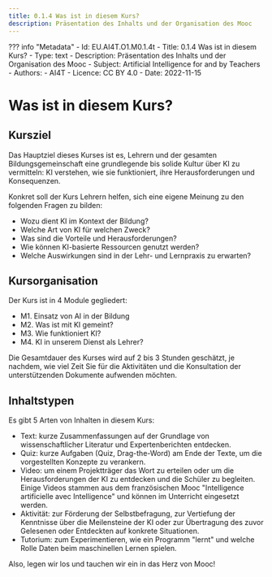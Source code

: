 ```yaml
---
title: 0.1.4 Was ist in diesem Kurs?
description: Präsentation des Inhalts und der Organisation des Mooc
---
```

??? info "Metadata"
    - Id: EU.AI4T.O1.M0.1.4t
    - Title: 0.1.4 Was ist in diesem Kurs?
    - Type: text
    - Description: Präsentation des Inhalts und der Organisation des Mooc
    - Subject: Artificial Intelligence for and by Teachers
    - Authors:
        - AI4T 
    - Licence: CC BY 4.0
    - Date: 2022-11-15

# Was ist in diesem Kurs?

## Kursziel
Das Hauptziel dieses Kurses ist es, Lehrern und der gesamten Bildungsgemeinschaft eine grundlegende bis solide Kultur über KI zu vermitteln: KI verstehen, wie sie funktioniert, ihre Herausforderungen und Konsequenzen.

Konkret soll der Kurs Lehrern helfen, sich eine eigene Meinung zu den folgenden Fragen zu bilden:

- Wozu dient KI im Kontext der Bildung?
- Welche Art von KI für welchen Zweck?
- Was sind die Vorteile und Herausforderungen?
- Wie können KI-basierte Ressourcen genutzt werden?
- Welche Auswirkungen sind in der Lehr- und Lernpraxis zu erwarten?

## Kursorganisation

Der Kurs ist in 4 Module gegliedert:

- M1. Einsatz von AI in der Bildung
- M2. Was ist mit KI gemeint?
- M3. Wie funktioniert KI?
- M4. KI in unserem Dienst als Lehrer?

Die Gesamtdauer des Kurses wird auf 2 bis 3 Stunden geschätzt, je nachdem, wie viel Zeit Sie für die Aktivitäten und die Konsultation der unterstützenden Dokumente aufwenden möchten.

## Inhaltstypen

Es gibt 5 Arten von Inhalten in diesem Kurs:

- Text: kurze Zusammenfassungen auf der Grundlage von wissenschaftlicher Literatur und Expertenberichten entdecken.
- Quiz: kurze Aufgaben (Quiz, Drag-the-Word) am Ende der Texte, um die vorgestellten Konzepte zu verankern.
- Video: um einem Projektträger das Wort zu erteilen oder um die Herausforderungen der KI zu entdecken und die Schüler zu begleiten. Einige Videos stammen aus dem französischen Mooc "Intelligence artificielle avec Intelligence" und können im Unterricht eingesetzt werden.
- Aktivität: zur Förderung der Selbstbefragung, zur Vertiefung der Kenntnisse über die Meilensteine der KI oder zur Übertragung des zuvor Gelesenen oder Entdeckten auf konkrete Situationen.
- Tutorium: zum Experimentieren, wie ein Programm "lernt" und welche Rolle Daten beim maschinellen Lernen spielen.

Also, legen wir los und tauchen wir ein in das Herz von Mooc!
